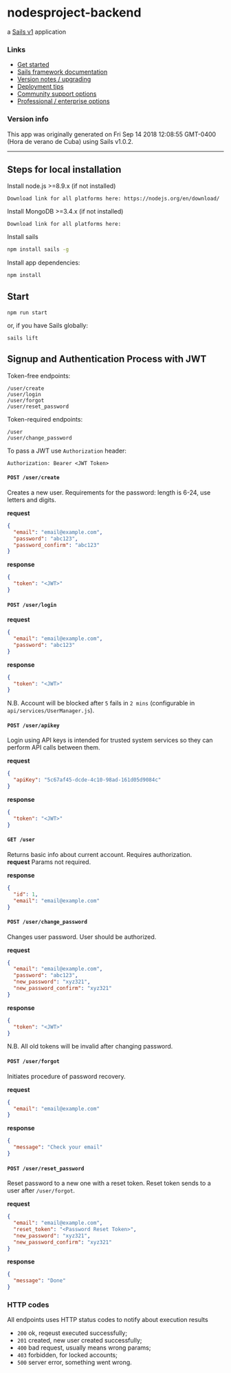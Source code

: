 # nodesproject-backend

a [Sails v1](https://sailsjs.com) application


### Links

+ [Get started](https://sailsjs.com/get-started)
+ [Sails framework documentation](https://sailsjs.com/documentation)
+ [Version notes / upgrading](https://sailsjs.com/documentation/upgrading)
+ [Deployment tips](https://sailsjs.com/documentation/concepts/deployment)
+ [Community support options](https://sailsjs.com/support)
+ [Professional / enterprise options](https://sailsjs.com/enterprise)


### Version info

This app was originally generated on Fri Sep 14 2018 12:08:55 GMT-0400 (Hora de verano de Cuba) using Sails v1.0.2.

<!-- Internally, Sails used [`sails-generate@1.15.28`](https://github.com/balderdashy/sails-generate/tree/v1.15.28/lib/core-generators/new). -->



* * * * *

## Steps for local installation
Install node.js >=8.9.x (if not installed)
```
Download link for all platforms here: https://nodejs.org/en/download/  
```
Install MongoDB >=3.4.x (if not installed)
```
Download link for all platforms here:   
```
Install sails 
```bash
npm install sails -g
```

Install app dependencies:
```bash
npm install
```

## Start
```
npm run start
```
or, if you have Sails globally:
```
sails lift
```


## Signup and Authentication Process with JWT

Token-free endpoints: 
```
/user/create
/user/login
/user/forgot
/user/reset_password
```  

Token-required endpoints: 
```
/user
/user/change_password 
```

To pass a JWT use `Authorization` header: 
```
Authorization: Bearer <JWT Token>
```


#### `POST /user/create` 
Creates a new user. Requirements for the password: length is 6-24, use letters and digits. 

__request__ 
```json
{
  "email": "email@example.com",
  "password": "abc123",
  "password_confirm": "abc123"
}
```

__response__
```json
{
  "token": "<JWT>"
}
```


#### `POST /user/login` 
__request__ 
```json
{
  "email": "email@example.com",
  "password": "abc123"
}
```

__response__
```json
{
  "token": "<JWT>"
}
```
N.B. Account will be blocked after `5` fails in `2 mins` (configurable in `api/services/UserManager.js`).


#### `POST /user/apikey`
Login using API keys is intended for trusted system services so they can perform API calls between them.
 
__request__ 
```json
{
  "apiKey": "5c67af45-dcde-4c10-98ad-161d05d9084c"
}
```

__response__
```json
{
  "token": "<JWT>"
}
```

#### `GET /user`
Returns basic info about current account. Requires authorization.  
__request__ 
Params not required.

__response__
```json
{
  "id": 1,
  "email": "email@example.com"
}
``` 

#### `POST /user/change_password`
Changes user password. User should be authorized.   

__request__ 
```json
{
  "email": "email@example.com",
  "password": "abc123", 
  "new_password": "xyz321",
  "new_password_confirm": "xyz321"
}
```

__response__
```json
{
  "token": "<JWT>"
}
```
N.B. All old tokens will be invalid after changing password.

#### `POST /user/forgot`
Initiates procedure of password recovery.

__request__ 
```json
{
  "email": "email@example.com"
}
```

__response__
```json
{
  "message": "Check your email"
}
``` 

#### `POST /user/reset_password`
Reset password to a new one with a reset token. Reset token sends to a user after 
`/user/forgot`.   

__request__ 
```json
{
  "email": "email@example.com",
  "reset_token": "<Password Reset Token>",
  "new_password": "xyz321",
  "new_password_confirm": "xyz321"
}
```

__response__
```json
{
  "message": "Done"
}
```


### HTTP codes
All endpoints uses HTTP status codes to notify about execution results  
* `200` ok, reqeust executed successfully;
* `201` created, new user created successfully;
* `400` bad request, usually means wrong params;
* `403` forbidden, for locked accounts;
* `500` server error, something went wrong.

